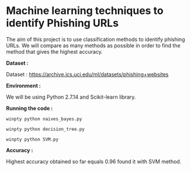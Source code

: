 <h1> Machine learning techniques to identify Phishing URLs </h1>

The aim of this project is to use classification methods to identify phishing URLs. We will compare as many methods as possible in order to find the method that gives the highest accuracy.   

<b>Dataset : </b>

Dataset : https://archive.ics.uci.edu/ml/datasets/phishing+websites 

<b>Environment : </b>

We will be using Python 2.7.14 and Scikit-learn library.

<b>Running the code : </b>

<code>winpty python naives_bayes.py</code>

<code>winpty python decision_tree.py </code>

<code>winpty python SVM.py</code>

<b> Accuracy : </b>

Highest accuracy obtained so far equals 0.96 found it with SVM method. 



